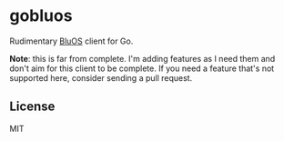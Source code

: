 # gobluos

Rudimentary [BluOS][bluos] client for Go.

**Note**: this is far from complete. I'm adding features as I need
them and don't aim for this client to be complete. If you need a
feature that's not supported here, consider sending a pull request.

[bluos]: https://bluos.net/

## License

MIT
